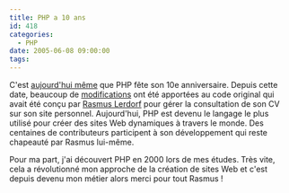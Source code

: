 ```yaml
---
title: PHP a 10 ans
id: 418
categories:
  - PHP
date: 2005-06-08 09:00:00
tags:
---
```


C'est [aujourd'hui même](http://groups.google.ch/group/comp.infosystems.www.authoring.cgi/msg/cc7d43454d64d133?oe=UTF-8&amp;output=gplain) que PHP fête son 10e anniversaire. Depuis cette date, beaucoup de [modifications](http://www.php.net/manual/en/history.php) ont été apportées au code original qui avait été conçu par [Rasmus Lerdorf](http://lerdorf.com/bio.php) pour gérer la consultation de son CV sur son site personnel. Aujourd'hui, PHP est devenu le langage le plus utilisé pour créer des sites Web dynamiques à travers le monde. Des centaines de contributeurs participent à son développement qui reste chapeauté par Rasmus lui-même.

Pour ma part, j'ai découvert PHP en 2000 lors de mes études. Très vite, cela a révolutionné mon approche de la création de sites Web et c'est depuis devenu mon métier alors merci pour tout Rasmus&nbsp;!